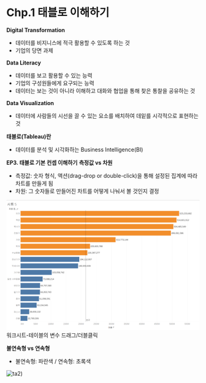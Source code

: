# Chp.1 태블로 이해하기

**Digital Transformation**
- 데이터를 비지니스에 적극 활용할 수 있도록 하는 것
- 기업의 당면 과제 

**Data Literacy**
- 데이터를 보고 활용할 수 있는 능력
- 기업의 구성원들에게 요구되는 능력
- 데이터는 보는 것이 아니라 이해하고 대화와 협업을 통해 찾은 통찰을 공유하는 것

**Data Visualization**
- 데이터에 사람들의 시선을 끌 수 있는 요소를 배치하여 데잍를 시각적으로 표현하는 것 

**태블로(Tableau)란**
- 데이터를 분석 및 시각화하는 Business Intelligence(BI)

**EP3. 태블로 기본 컨셉 이해하기**
**측정값 vs 차원**
- 측정값: 숫자 형식, 액션(drag-drop or double-click)을 통해 설정된 집계에 따라 차트를 만들게 됨
- 차원: 그 숫자들로 만들어진 차트를 어떻게 나눠서 볼 것인지 결정 

![ta1](ta_images/image.png)
워크시트-테이블의 변수 드래그/더블클릭

**불연속형 vs 연속형**
- 불연속형: 파란색 / 연속형: 초록색

![ta2](image2.png))